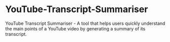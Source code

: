 # YouTube-Transcript-Summariser
YouTube Transcript Summariser - A tool that helps users quickly understand the main points of a YouTube video by generating a summary of its transcript. 
